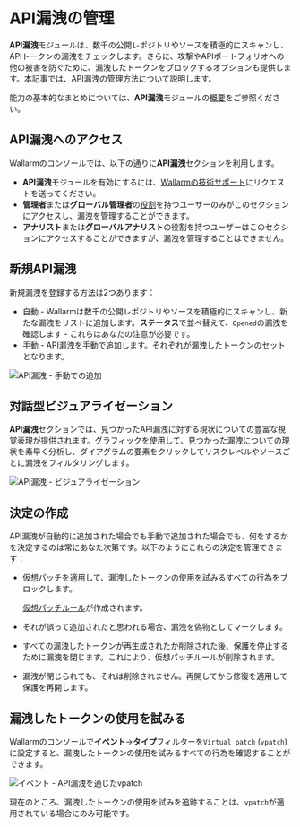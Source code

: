 # API漏洩の管理

**API漏洩**モジュールは、数千の公開レポジトリやソースを積極的にスキャンし、APIトークンの漏洩をチェックします。さらに、攻撃やAPIポートフォリオへの他の被害を防ぐために、漏洩したトークンをブロックするオプションも提供します。本記事では、API漏洩の管理方法について説明します。

能力の基本的なまとめについては、**API漏洩**モジュールの[概要](../about-wallarm/api-leaks.md)をご参照ください。

## API漏洩へのアクセス

Wallarmのコンソールでは、以下の通りに**API漏洩**セクションを利用します。

* **API漏洩**モジュールを有効にするには、[Wallarmの技術サポート](mailto:support@wallarm.com)にリクエストを送ってください。
* **管理者**または**グローバル管理者**の[役割](../user-guides/settings/users.md#user-roles)を持つユーザーのみがこのセクションにアクセスし、漏洩を管理することができます。
* **アナリスト**または**グローバルアナリスト**の役割を持つユーザーはこのセクションにアクセスすることができますが、漏洩を管理することはできません。

## 新規API漏洩

新規漏洩を登録する方法は2つあります：

* 自動 - Wallarmは数千の公開レポジトリやソースを積極的にスキャンし、新たな漏洩をリストに追加します。**ステータス**で並べ替えて、`Opened`の漏洩を確認します - これらはあなたの注意が必要です。
* 手動 - API漏洩を手動で追加します。それぞれが漏洩したトークンのセットとなります。

![API漏洩 - 手動での追加](../images/about-wallarm-waf/api-leaks/api-leaks-add-manually.png)

## 対話型ビジュアライゼーション

**API漏洩**セクションでは、見つかったAPI漏洩に対する現状についての豊富な視覚表現が提供されます。グラフィックを使用して、見つかった漏洩についての現状を素早く分析し、ダイアグラムの要素をクリックしてリスクレベルやソースごとに漏洩をフィルタリングします。

![API漏洩 - ビジュアライゼーション](../images/about-wallarm-waf/api-leaks/api-leaks-visual.png)

## 決定の作成

API漏洩が自動的に追加された場合でも手動で追加された場合でも、何をするかを決定するのは常にあなた次第です。以下のようにこれらの決定を管理できます：

* 仮想パッチを適用して、漏洩したトークンの使用を試みるすべての行為をブロックします。

    [仮想パッチルール](../user-guides/rules/vpatch-rule.md)が作成されます。

* それが誤って追加されたと思われる場合、漏洩を偽物としてマークします。
* すべての漏洩したトークンが再生成されたか削除された後、保護を停止するために漏洩を閉じます。これにより、仮想パッチルールが削除されます。
* 漏洩が閉じられても、それは削除されません。再開してから修復を適用して保護を再開します。

## 漏洩したトークンの使用を試みる

Wallarmのコンソールで**イベント**→**タイプ**フィルターを`Virtual patch` (`vpatch`)に設定すると、漏洩したトークンの使用を試みるすべての行為を確認することができます。

![イベント - API漏洩を通じたvpatch](../images/about-wallarm-waf/api-leaks/api-leaks-in-events.png)

現在のところ、漏洩したトークンの使用を試みを追跡することは、`vpatch`が適用されている場合にのみ可能です。